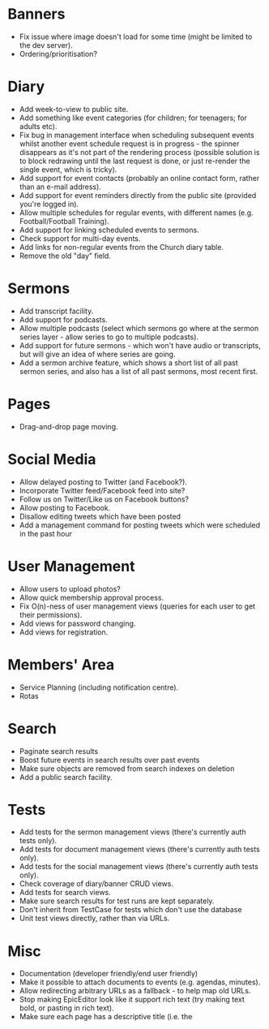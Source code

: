 # Banners

* Fix issue where image doesn't load for some time (might be limited
  to the dev server).
* Ordering/prioritisation?

# Diary

* Add week-to-view to public site.
* Add something like event categories (for children; for teenagers;
  for adults etc).
* Fix bug in management interface when scheduling subsequent events
  whilst another event schedule request is in progress - the spinner
  disappears as it's not part of the rendering process (possible
  solution is to block redrawing until the last request is done, or
  just re-render the single event, which is tricky).
* Add support for event contacts (probably an online contact form,
  rather than an e-mail address).
* Add support for event reminders directly from the public site
  (provided you're logged in).
* Allow multiple schedules for regular events, with different names
  (e.g. Football/Football Training).
* Add support for linking scheduled events to sermons.
* Check support for multi-day events.
* Add links for non-regular events from the Church diary table.
* Remove the old "day" field.

# Sermons

* Add transcript facility.
* Add support for podcasts.
* Allow multiple podcasts (select which sermons go where at the sermon
  series layer - allow series to go to multiple podcasts).
* Add support for future sermons - which won't have audio or
  transcripts, but will give an idea of where series are going.
* Add a sermon archive feature, which shows a short list of all past
  sermon series, and also has a list of all past sermons, most recent
  first.

# Pages

* Drag-and-drop page moving.

# Social Media

* Allow delayed posting to Twitter (and Facebook?).
* Incorporate Twitter feed/Facebook feed into site?
* Follow us on Twitter/Like us on Facebook buttons?
* Allow posting to Facebook.
* Disallow editing tweets which have been posted
* Add a management command for posting tweets which were scheduled in
  the past hour

# User Management

* Allow users to upload photos?
* Allow quick membership approval process.
* Fix O(n)-ness of user management views (queries for each user to get
  their permissions).
* Add views for password changing.
* Add views for registration.

# Members' Area

* Service Planning (including notification centre).
* Rotas

# Search

* Paginate search results
* Boost future events in search results over past events
* Make sure objects are removed from search indexes on deletion
* Add a public search facility.

# Tests

* Add tests for the sermon management views (there's currently auth
  tests only).
* Add tests for document management views (there's currently auth
  tests only).
* Add tests for the social management views (there's currently auth
  tests only).
* Check coverage of diary/banner CRUD views.
* Add tests for search views.
* Make sure search results for test runs are kept separately.
* Don't inherit from TestCase for tests which don't use the database
* Unit test views directly, rather than via URLs.

# Misc

* Documentation (developer friendly/end user friendly)
* Make it possible to attach documents to events (e.g. agendas,
  minutes).
* Allow redirecting arbitrary URLs as a fallback - to help map old
  URLs.
* Stop making EpicEditor look like it support rich text (try making
  text bold, or pasting in rich text).
* Make sure each page has a descriptive title (i.e. the <title> tag
  contains something other than just the name of the Church).

# Frontend

* Actually implement the frontend of the site
* Add favicons, and other assorted Apple bits (see Bootstrap templates
  for examples).
